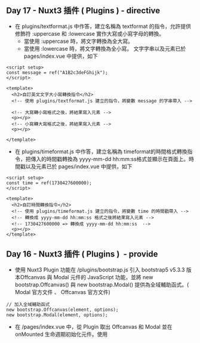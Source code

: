 ## Day 17 - Nuxt3 插件 ( Plugins ) - directive
- 在 plugins/textformat.js 中作答，建立名稱為 textformat 的指令，允許提供修飾符 :uppercase 和 :lowercase 實作大寫或小寫字母的轉換。
  - 當使用 :uppercase 時，將文字轉換為全大寫。
  - 當使用 :lowercase 時，將文字轉換為全小寫。
文字字串以及元素已於 pages/index.vue 中提供，如下
```
<script setup>
const message = ref("A1B2c3deFGhijk");
</script>

<template>
  <h2>自訂英文文字大小寫轉換指令</h2>
  <!-- 使用 plugins/textformat.js 建立的指令，將變數 message 的字串帶入 -->

  <!-- 大寫轉小寫格式之後，將結果寫入元素 -->
  <p></p>
  <!-- 小寫轉大寫格式之後，將結果寫入元素 -->
  <p></p>

</template>
```
- 在 plugins/timeformat.js 中作答，建立名稱為 timeformat的時間格式轉換指令，把傳入的時間戳轉換為 yyyy-mm-dd hh:mm:ss格式並顯示在頁面上。時間戳以及元素已於 pages/index.vue 中提供，如下
```
<script setup>
const time = ref(1730427600000);
</script>

<template>
  <h2>自訂時間轉換指令</h2>
  <!-- 使用 plugins/timeformat.js 建立的指令，將變數 time 的時間戳帶入 -->
  <!-- 轉換成 yyyy-mm-dd hh:mm:ss 格式之後將結果寫入元素 -->
  <!-- 1730427600000 => 轉換成 yyyy-mm-dd hh:mm:ss  -->
  <p></p>
</template>
```

## Day 16 - Nuxt3 插件 ( Plugins )  - provide
- 使用 Nuxt3 Plugin 功能在 /plugins/bootstrap.js 引入 bootstrap5 v5.3.3 版本Offcanvas 與 Modal 元件的 JavaScript 功能，並將 new bootstrap.Offcanvas() 與 new bootstrap.Modal() 提供為全域輔助函式。( Modal 官方文件 、 Offcanvas 官方文件)
```
// 加入全域輔助函式
new bootstrap.Offcanvas(element, options);
new bootstrap.Modal(element, options);
```
- 在 /pages/index.vue 中，從 Plugin 取出 Offcanvas 和 Modal 並在 onMounted 生命週期初始化元件。使用 <template> 中的按鈕，透過 @click 事件來操作元件的 .show() 和 .hide() 方法，以控制元件的開啟與關閉。
- bootstrap5 SCSS 在模板中已經有提供，不需額外設定。
- 請根據下圖 bootstrap5 v5.3.3 Modal 功能的 原始碼 判斷 Plugin 是否需要限制插件的執行環境（伺服器端或客戶端，或是無需限制）。

## Day 15 - middleware  與登入狀態驗證
- 在 /login頁面登入成功後，使用 router 導航至 /orders 頁面。
- 在進入 /orders 頁面之前使用名稱為 “auth” 的具名 middleware 驗證登入狀態。
- 驗證登入需使用旅館的 /api/v1/user/check API ，並使用 try catch 捕捉錯誤 。
- 驗證成功，允許進入 /orders 頁面。驗證失敗，將路由導航回 /login 頁面。

## Day 14 - 登入功能與存入 Cookie
- 在 /pages/login.vue 頁面串接旅館的 登入 API ( 需使用 try catch )。登入成功後，使用 useCookie() 將 token 寫入名稱為 “auth” 的 cookie。

## Day 13 - SEO Meta Components
- 將原本使用的 useSeoMeta({ }) 方法，改為使用 Nuxt3 的 SEO 元件來渲染頁面的 Meta 標籤（如 <Title>、<Meta> 等）。
- 使用 computed 計算出所需的 SEO Meta 資訊，避免重複邏輯，並將這些資料應用到 SEO 元件中。

## Day 12 - useSeoMeta 與 useServerSeoMeta
在 /pages/room/[id].vue 房型詳細頁面作答，完成以下條件 :
- 在取得房型詳細資料的 roomObject 物件後，使用 useSeoMeta 將 roomObject 的資訊寫入 SEO Meta 。
- 伺服器端提交給搜尋引擎爬蟲以及客戶端渲染的 SEO Meta 皆使用使用下方結構的標籤。請撰寫 useSeoMeta({ }) 渲染出下方的 HTML 結構，並將 {{ }} 替換成使用 roomObject 物件的資料。

## Day 11 - Global head Settings 與 useHead
- 在 nuxt.config.ts 中定義全域設定，確保以下 head 資訊被應用於所有頁面。
```
<title>Freyja | 高雄頂級旅館 - 提供奢華住宿體驗</title>
<meta charset="utf-8">
<meta http-equiv="X-UA-Compatible" content="IE=edge">
<meta http-equiv="X-Content-Type-Options" content="nosniff">
<meta name="viewport" content="width=device-width, initial-scale=1">
<meta name="author" content="Freyja 旅館">
<meta name="keywords" content="Freyja,Freyja 訂房,高雄旅遊,訂房,住宿,住宿預訂,四人房,雙人房,景觀房">
<meta name="description" content="Freyja 旅館位於高雄，提供頂級的住宿體驗。享受絕美市景與高級設施，讓您的每一刻都充滿奢華與舒適。立即預訂，開啟難忘的住宿之旅！">
<meta name="theme-color" content="#ffffff">
<meta name="robots" content="index, follow">

<link rel="icon" href="/favicon.ico">
<link rel="canonical" href="https://freyja.travel.com.tw">

<meta property="fb:app_id" content="12345678" /> 
<meta property="og:locale"   content="zh-TW" /> 
<meta property="og:type"   content="website" /> 

<meta property="og:url"    content="https://freyja.travel.com.tw" /> 
<meta property="og:title" content="Freyja | 高雄頂級旅館 - 提供奢華住宿體驗" /> 
<meta property="og:image" content="https://freyja.travel.com.tw/images/og-image.jpg" /> 
<meta property="og:description" content="Freyja 旅館位於高雄，提供頂級的住宿體驗。享受絕美市景與高級設施，讓您的每一刻都充滿奢華與舒適。立即預訂，開啟難忘的住宿之旅！" />
```
- 在 /pages/room/index.vue 頁面中，使用 useHead 渲染以下 head 資訊，確保覆蓋全域設定中的對應屬性。
```
<title>Freyja | 房型列表</title>
<meta name="description" content="探索 Freyja 頂級房型，從景觀尊榮家庭房到尊爵雙人房，享受絕美市景與舒適空間。立即預訂，享受獨特的住宿體驗！">

<meta property="og:title" content="Freyja | 高雄最頂級的旅館">
<meta property="og:description" content="探索 Freyja 的高雄頂級房型，從景觀尊榮家庭房到尊爵雙人房，享受絕美市景與舒適空間。立即預訂，享受獨特的住宿體驗！">
<meta property="og:image" content="https://raw.githubusercontent.com/hexschool/2022-web-layout-training/main/typescript-hotel/%E6%A1%8C%E6%A9%9F%E7%89%88/room2-1.png">
<meta property="og:url" content="https://freyja.travel.com.tw/room">

<meta name="twitter:card" content="summary_large_image">
<meta name="twitter:title" content="Freyja | 高雄最頂級的旅館">
<meta name="twitter:description" content="探索 Freyja 的高雄頂級房型，從景觀尊榮家庭房到尊爵雙人房，享受絕美市景與舒適空間。立即預訂，享受獨特的住宿體驗！">
<meta name="twitter:image" content="https://raw.githubusercontent.com/hexschool/2022-web-layout-training/main/typescript-hotel/%E6%A1%8C%E6%A9%9F%E7%89%88/room2-1.png">
```
- 確認 /pages/room/index.vue 頁面的 head 設定成功覆蓋了全域 head 中的相同屬性設定。

## Day 10 - useFetch 與 useAsyncData
- 將 pages/room/index.vue 取得房型列表以及 pages/room/[id].vue 取得取得房型詳細資料功能使用的 ES6 fetch() 修改成使用 Nuxt3 useFetch() 或是 useAsyncData() 在伺服器端取得資料。
- 在 pages/room/index.vue 的房型列表中，點擊房型後能夠進入房型內頁。
- 進入房型內頁後，透過動態路由的網址參數 串接 API 取得房型詳細資料。

## Day 9 - $fetch 與 ofetch
- 在 /pages/register.vue 使用模板提供的操作介面填寫註冊表單。點擊 “註冊” 按鈕後使用 Nuxt3 提供的方法串接旅館的 註冊 API ，將請求送出。
- 需使用 try catch 處理請求成功與失敗的訊息，請求成功與失敗皆使用 sweetAlert2 套件 顯示訊息。sweetAlert2 套件在模板已有安裝與引入，不需再額外設定。
```
$swal.fire({
  position: "center",
  icon: ... ,
  title: ... ,
  showConfirmButton: false,
  timer: 1500,
});
```
- 表單不需處理表單驗證、身分驗證、檢查登入狀態以及存入 cookie。
- 註冊 API 夾帶的請求體（Request Body）格式，需要注意以下地方 :
- 所有欄位都必填。
- 密碼需要至少 8 碼以上，並英數混合。
- 電話格式可以是手機號碼與市內電話。
- birthday 格式可以是 "yyyy-mm-dd”。
- zipcode 需要對照到各縣市各區的郵遞區號，可以參考 郵遞區號速查一覽表。

## Day 8 - 動態路由與 404 錯誤頁面處理
- 將 pages/room/_id.vue 調整成房型內頁的動態路由。
- 在 pages/room/index.vue 的房型列表中，點擊房型後能夠進入房型內頁。進入房型內頁後，透過動態路由的網址參數 串接 /api/v1/rooms/{id} 這支API 來取得房型詳細資料。可以使用 fetch 或 axios 來串接 API。
- 取得房型資料後，將資料內容渲染在畫面上。畫面的 HTML 、CSS 已有在 pages/room/_id.vue 提供。
- 將 pages/notfound.vue 調整成全站的 404 頁面。畫面的 HTML 和 CSS 已經在 pages/notfound.vue 中提供。請在 {{ page }} 中渲染當前訪問頁面的路由路徑，並提供一個返回首頁的連結。

## Day 7 - 嵌套式路由、 useRouter & useRoute
將 /pages/room.vue 改為嵌套式路由，並實作房型列表與房型詳細頁面（不包含動態路由）

- 房型列表頁面的 URL 需對應 /room/，在此頁面使用 ES6 Fetch 或 axios 串接 前台房型 API ，將資料寫入 roomList 變數 ，並在模板的 v-for 使用 roomList 渲染資料。
- 承上，模板的 HTML 、CSS 已有在 /pages/room.vue 中提供，需將其移至房型列表頁面並補上 API 串接的 JavaScript 。
- 房型詳細頁面的 URL 需對應 /room/_id ，在此頁顯示 “房型詳細頁面” h2 標題。
- 房型列表頁面的列表渲染之後，經點擊可以換頁至 /room/_id 。
❗需注意 : /room/_id 的 /_id 是靜態路由，非動態路由，請建立名稱為_id.vue 的檔案。

- 在房型詳細頁面中提供一個「回上一頁」的按鈕，點擊後可以使用 router 方法返回 /room/ 的房型列表頁面。
- 確保房型頁面的巢狀路由內容能正確顯示。

## Day 6 - NuxtLink 與 路由基礎配置
- 建立前台首頁 ( index.vue ) 以及房型頁面 (room.vue) 。前台首頁對應的路由路徑為 / ，房型頁面的路由路徑為/room。
- 頁面上只需呈現純文字。前台首頁顯示 “首頁頁面” ，房型頁面 顯示“房型頁面”
```
<!-- 前台首頁 -->
<template>
 <h1>首頁頁面</h1>
</template>

<!-- /room 房型頁面 -->
<template>
  <h1>房型頁面</h1>
</template>
```
- 將 app.vue 預設的 <NuxtWelcome /> 歡迎改成可以顯示頁面的內容 。
- 在 layouts/default.vue 的 Layout 中已有載入 Bootstrap5 SCSS 及 Navbar 元件。需在 layouts/default.vue 的 Navbar 加入 <NuxtLink> 元件，實現切換頁面的功能。
- 修改路由預設的 linkActiveClass 和 linkExactActiveClass ，使 <NuxtLink> 匹配到路由的時候可以套用 Bootstrap5 的 .active class 。

## Day 5 - 使用指令建立 Composables
- 在 pages/Day5.vue 使用 ES6 fetch 或是 axios 串接前台 最新消息 API ( GET ) ，將資料寫入 newsList 並且切換 Loading 元件開啟、關閉的狀態。
- 將 newsList 資料在 <NewsCard /> 以 v-for 渲染卡片，並將 props 傳入<NewsCard /> 元件
- 將資料和 API 的方法移至 composables/useHome.js ，改成使用 composable 引入方法與資料

## Day 4 - 使用指令建立元件
- 將 components/ProductCard.vue  卡片的圖片、標題、價格、按鈕拆分成單獨的元件 ( 如下圖 ) ，並且在 product/card 資料夾下進行管理。
- ProductCard.vue 的 CSS 需要跟元件一起拆分。props 的資料需要傳入元件。
- 在 pages/index.vue 的模板可以正常顯示卡片元件。

## Day 3 - 使用指令建立 Layouts 解答
- 使用 Nuxt3 Layout 功能拆分前台與後台的頁首頁尾區塊
- 前台 index.vue 與 about.vue 頁面皆使用 default.vue 模板 ( 預設 Layout ）
- 後台 admin/index.vue 與 admin/order.vue 頁面皆使用 admin.vue 模板 ( 具名 Layout )

## Day 2 - Nuxt3 專案引入 CSS 樣式 題目
請 clone 這一份模板，在 Nuxt3 引入 Bootstrap5  v5.3.3 並達成以下條件 :
- 設置  assets/stylesheets   資料夾，在內層新增 all.scss 檔案並引入以下 [bootstrap5 的 SCSS](https://getbootstrap.com/docs/5.3/customize/sass/#importing)

```scss
// assets/stylesheets/all.scss

@import "bootstrap/scss/functions";

@import "bootstrap/scss/variables";
@import "bootstrap/scss/variables-dark";

@import "bootstrap/scss/maps";
@import "bootstrap/scss/mixins";
@import "bootstrap/scss/root";

@import "bootstrap/scss/utilities";
@import "bootstrap/scss/reboot";
@import "bootstrap/scss/containers";

@import "bootstrap/scss/buttons";

@import "bootstrap/scss/utilities/api";

```

- 在 Nuxt.config.ts 將  all.scss 加入全域共用樣式
- 新增 page/index 頁面，並使用 Bootstrap5  [按鈕元件](https://getbootstrap.com/docs/5.3/components/buttons/#variants)
- 在 Nuxt.config.ts 設定全域共用 bootstrap5  的 SCSS 變數 ，並且可以直接使用在 .vue 檔案內的 `<style></style>`

## 安裝

以下將會引導你如何安裝此專案到你的電腦上。

Node.js 版本建議為：`18.0.0` 以上

### 取得專案

```bash
git clone -b day2-style  https://github.com/jasonlu0525/nuxt3-live-question.git day2-style-question
```

### 移動到專案內

```bash
cd  day2-style-question 
```

### 安裝套件

```bash
npm install
```

### 運行專案

```bash
npm run dev
```

### 開啟專案

在瀏覽器網址列輸入以下即可看到畫面

```bash
http://localhost:3000/
```